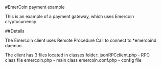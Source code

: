 #EmerCoin payment example

This is an example of a payment gateway, which uses Emercoin cryptocurrency

##Details

The Emercoin client uses Remote Procedure Call to connect to *emercoind daemon

The client has 3 files located in classes folder: 
jsonRPCclient.php - RPC class file
emercoin.php - main class
emercoin.conf.php - config file